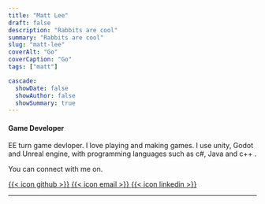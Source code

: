 ```yaml
---
title: "Matt Lee"
draft: false
description: "Rabbits are cool"
summary: "Rabbits are cool"
slug: "matt-lee"
coverAlt: "Go"
coverCaption: "Go"
tags: ["matt"]

cascade:
  showDate: false
  showAuthor: false
  showSummary: true
---
```




#### Game Developer

EE turn game devloper. I love playing and making games. I use unity, Godot and Unreal engine, with programming languages such as c#, Java and c++ . 

You can connect with me on.

[ {{< icon github >}} ](https://github.com/kenny-Marko) [ {{< icon email >}}  ](mailto:lynxwabbit@gmail.com) [ {{< icon linkedin >}}   ](https://linkedin.com/grace-dike-94a55b82/)



---